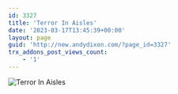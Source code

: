 ```yaml
---
id: 3327
title: 'Terror In Aisles'
date: '2023-03-17T13:45:39+00:00'
layout: page
guid: 'http://new.andydixon.com/?page_id=3327'
trx_addons_post_views_count:
    - '1'
---
```


![Terror In Aisles](https://i0.wp.com/assets.g8x2.ldn.idrivee2-23.com/posters/Terror%20In%20Aisles%2001.jpg?w=1200&ssl=1 "Terror In Aisles")